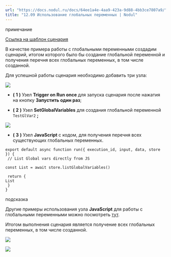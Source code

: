 ```yaml
---
url: "https://docs.nodul.ru/docs/64ee1a4e-4aa9-423a-9d88-4bb3ce7807a9/"
title: "12.09 Использование глобальных переменных | Nodul"
---
```


примечание

[Ссылка на шаблон сценария](https://app.nodul.ru/shared-scenarios/6671cd36126ed590cdf1c41b)

В качестве примера работы с глобальными переменными создадим сценарий, итогом которого было бы создание глобальной переменной и получения перечня всех глобальных переменных, в том числе созданной.

Для успешной работы сценария необходимо добавить три узла:

![](https://docs.nodul.ru/img/notion/f863546e-f40e-4bf3-9990-5494507aba40/Untitled.png)

- **(** **1** **)** Узел **Trigger on Run once** для запуска сценария после нажатия на кнопку **Запустить один раз**;

- **(** **2** **)** Узел **SetGlobalVariables** для создания глобальной переменной `TestGlVar2` **;**

![](https://docs.nodul.ru/img/notion/f52a4a9d-8f52-49e7-ab1a-1382f56bd000/Untitled.png)

- **(** **3** **)** Узел **JavaScript** с кодом, для получения перечня всех существующих глобальных переменных.

```codeBlockLines_e6Vv
export default async function run({ execution_id, input, data, store }) {
 // List Global vars directly from JS

const List = await store.listGlobalVariables()

 return {
List
 }
}

```

подсказка

Другие примеры использования узла **JavaScript** для работы с глобальными переменными можно посмотреть [тут](https://docs.nodul.ru/docs/92ed8165-e0e0-454d-8dcb-005e866c91c5).

Итогом выполнения сценария является получение всех глобальных переменных, в том числе созданной.

![](https://docs.nodul.ru/img/notion/f6f60d8d-f1d9-4aaf-90de-c7508fafb186/Untitled.png)

![](https://docs.nodul.ru/img/notion/12edc03c-1eca-4015-b944-6d56d434f14a/Untitled.png)